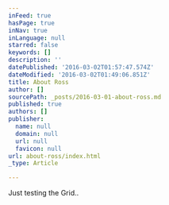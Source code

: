 ```yaml
---
inFeed: true
hasPage: true
inNav: true
inLanguage: null
starred: false
keywords: []
description: ''
datePublished: '2016-03-02T01:57:47.574Z'
dateModified: '2016-03-02T01:49:06.851Z'
title: About Ross
author: []
sourcePath: _posts/2016-03-01-about-ross.md
published: true
authors: []
publisher:
  name: null
  domain: null
  url: null
  favicon: null
url: about-ross/index.html
_type: Article

---
```

Just testing the Grid..